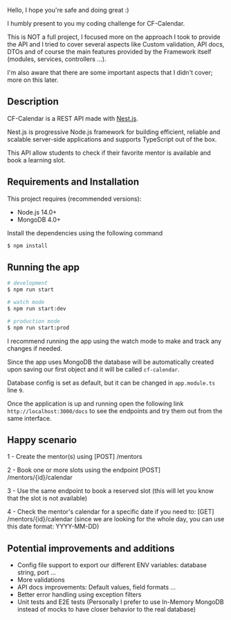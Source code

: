 Hello, I hope you're safe and doing great :)

I humbly present to you my coding challenge for CF-Calendar.

This is NOT a full project, I focused more on the approach I took to provide the API and I tried to cover several aspects like Custom validation, API docs, DTOs and of course the main features provided by the Framework itself (modules, services, controllers ...).

I'm also aware that there are some important aspects that I didn't cover; more on this later.

## Description

CF-Calendar is a REST API made with [Nest.js](https://nestjs.com/).

Nest.js is progressive Node.js framework for building efficient, reliable and scalable server-side applications and supports TypeScript out of the box.


This API allow students to check if their favorite mentor is available and book a learning slot.

## Requirements and Installation

This project requires (recommended versions):
- Node.js 14.0+
- MongoDB 4.0+

Install the dependencies using the following command
```bash
$ npm install
```

## Running the app

```bash
# development
$ npm run start

# watch mode
$ npm run start:dev

# production mode
$ npm run start:prod
```

I recommend running the app using the watch mode to make and track any changes if needed.

Since the app uses MongoDB the database will be automatically created upon saving our first object and it will be called `cf-calendar`.

Database config is set as default, but it can be changed in `app.module.ts` line `9`.

Once the application is up and running open the following link `http://localhost:3000/docs` to see the endpoints and try them out from the same interface.

## Happy scenario

1 - Create the mentor(s) using [POST] /mentors

2 - Book one or more slots using the endpoint [POST] /mentors/{id}/calendar

3 - Use the same endpoint to book a reserved slot (this will let you know that the slot is not available)

4 - Check the mentor's calendar for a specific date if you need to: [GET] /mentors/{id}/calendar (since we are looking for the whole day, you can use this date format: YYYY-MM-DD)


## Potential improvements and additions

- Config file support to export our different ENV variables: database string, port ...
- More validations
- API docs improvements: Default values, field formats ...
- Better error handling using exception filters
- Unit tests and E2E tests (Personally I prefer to use In-Memory MongoDB instead of mocks to have closer behavior to the real database)